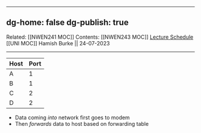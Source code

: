 
---
dg-home: false
dg-publish: true
---
Related: [[NWEN241 MOC]]
Contents: [[NWEN243 MOC]]
[Lecture Schedule](https://ecs.wgtn.ac.nz/Courses/NWEN243_2023T2/LectureSchedule)
[[UNI MOC]]
Hamish Burke || 24-07-2023
***

| Host | Port |
| ---- | ---- |
| A    | 1    |
| B    | 1    |
| C    | 2    |
| D    | 2    |

- Data coming *into* network first goes to modem
- Then *forwards* data to host based on forwarding table